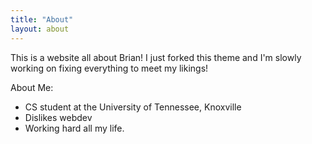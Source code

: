 ```yaml
---
title: "About"
layout: about
---
```


This is a website all about Brian! I just forked this theme and I'm slowly working on fixing everything to meet my likings!

About Me:
- CS student at the University of Tennessee, Knoxville
- Dislikes webdev
- Working hard all my life. 

